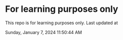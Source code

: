# For learning purposes only
This repo is for learning purposes only.
Last updated at

Sunday, January 7, 2024 11:50:44 AM

